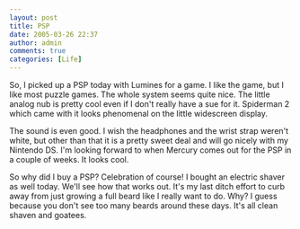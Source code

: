 ```yaml
---
layout: post
title: PSP
date: 2005-03-26 22:37
author: admin
comments: true
categories: [Life]
---
```

So, I picked up a PSP today with Lumines for a game.  I like the game, but I like most puzzle games.  The whole system seems quite nice.  The little analog nub is pretty cool even if I don&apos;t really have a sue for it.  Spiderman 2 which came with it looks phenomenal on the little widescreen display.

The sound is even good.  I wish the headphones and the wrist strap weren&apos;t white, but other than that it is a pretty sweet deal and will go nicely with my Nintendo DS.  I&apos;m looking forward to when Mercury comes out for the PSP in a couple of weeks. It looks cool.

So why did I buy a PSP?  Celebration of course!  I bought an electric shaver as well today.  We&apos;ll see how that works out.  It&apos;s my last ditch effort to curb away from just growing a full beard like I really want to do.  Why?  I guess because you don&apos;t see too many beards around these days.  It&apos;s all clean shaven and goatees.
